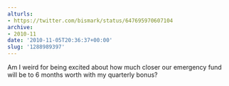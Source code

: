 ```yaml
---
alturls:
- https://twitter.com/bismark/status/647695970607104
archive:
- 2010-11
date: '2010-11-05T20:36:37+00:00'
slug: '1288989397'
---
```


Am I weird for being excited about how much closer our emergency fund will be to 6 months worth with my quarterly bonus?

